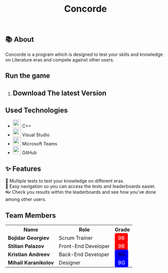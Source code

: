 <h1 align="center" >Concorde</h1>
<br>

## 📚 About
Concorde is a program which is designed to test your skills and knowledge on Literature eras and compete against other users.

##  Run the game
<ol>
    <li><h2> Download The latest Version</h2> </li>
</ol>

## Used Technologies

- <img src="https://upload.wikimedia.org/wikipedia/commons/thumb/1/18/ISO_C%2B%2B_Logo.svg/640px-ISO_C%2B%2B_Logo.svg.png" width="25" height="25"> C++ <br>
- <img src="https://upload.wikimedia.org/wikipedia/commons/thumb/2/2c/Visual_Studio_Icon_2022.svg/640px-Visual_Studio_Icon_2022.svg.png" width="25" height="25"> Visual Studio <br>
- <img src="https://ksmtelecom.co.uk/wp-content/uploads/2021/09/microsoft-teams-logo-png_480-480.png" width="25" height="25"> Microsoft Teams <br>
- <img src="https://seeklogo.com/images/G/github-logo-2E3852456C-seeklogo.com.png" width="25" height="25"> GitHub <br>

## ✨ Features
 📖 Multiple tests to test your knowledge on different eras.  <br>
 🔑 Easy navigation so you can access the tests and leaderboards easier.  <br>
 👓 Check you results within the leaderboards and see how you've done among other users. <br>


## Team Members

<center>
<table>
  <tr>
    <th>Name</th>
    <th>Role</th>
    <th>Grade</th>
  </tr>
  <tr>
    <td><b>Bojidar Georgiev</b></td>
    <td>Scrum Trainer</td>
    <td><span style="background-color: red; color: white; padding: 5px 10px; border-radius: 5px;">9B</span></td>
  </tr>
  <tr>
    <td><b>Stilian Palazov</b></td>
    <td>Front-End Developer</td>
    <td><span style="background-color: red; color: white; padding: 5px 10px; border-radius: 5px;">9B</span></td>
  </tr>
  <tr>
    <td><b>Kristian Andreev</b></td>
    <td>Back-End Developer</td>
    <td><span style="background-color: blue; color: black; padding: 5px 10px; border-radius: 5px;">9G</span></td>
  </tr>
  <tr>
    <td><b>Mihail Karanikolov</b></td>
    <td>Designer</td>
    <td><span style="background-color: blue; color: white; padding: 5px 10px; border-radius: 5px;">9G</span></td>
  </tr>
</table>
</center>
